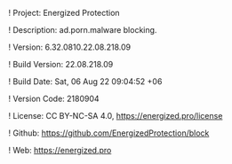 ! Project: Energized Protection

! Description: ad.porn.malware blocking.

! Version: 6.32.0810.22.08.218.09

! Build Version: 22.08.218.09

! Build Date: Sat, 06 Aug 22 09:04:52 +06

! Version Code: 2180904

! License: CC BY-NC-SA 4.0, https://energized.pro/license

! Github: https://github.com/EnergizedProtection/block

! Web: https://energized.pro
